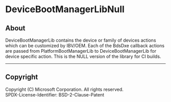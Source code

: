# DeviceBootManagerLibNull

## About

DeviceBootManagerLib contains the device or family of devices actions which can be customized by
IBV/OEM.
Each of the BdsDxe callback actions are passed from PlatformBootManagerLib to
DeviceBootManagerLib for device specific action.
This is the NULL version of the library for CI builds.

---

## Copyright

Copyright (C) Microsoft Corporation. All rights reserved.  
SPDX-License-Identifier: BSD-2-Clause-Patent

